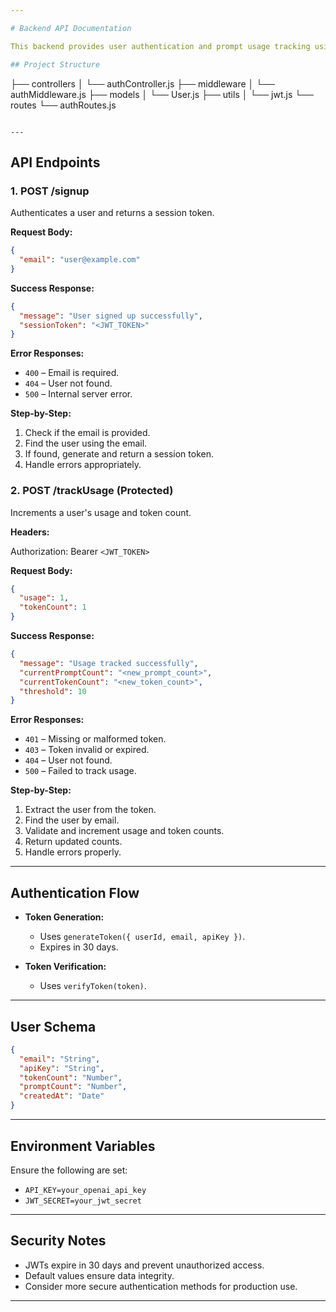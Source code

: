 ```yaml
---

# Backend API Documentation

This backend provides user authentication and prompt usage tracking using JWT. It integrates with systems like VSCode extensions.

## Project Structure

```
├── controllers
│   └── authController.js
├── middleware
│   └── authMiddleware.js
├── models
│   └── User.js
├── utils
│   └── jwt.js
└── routes
    └── authRoutes.js
```

---
```


## API Endpoints

### 1. **POST /signup**

Authenticates a user and returns a session token.

**Request Body:**

```json
{
  "email": "user@example.com"
}
```

**Success Response:**

```json
{
  "message": "User signed up successfully",
  "sessionToken": "<JWT_TOKEN>"
}
```

**Error Responses:**

- `400` – Email is required.
- `404` – User not found.
- `500` – Internal server error.

**Step-by-Step:**

1. Check if the email is provided.
2. Find the user using the email.
3. If found, generate and return a session token.
4. Handle errors appropriately.

### 2. **POST /trackUsage (Protected)**

Increments a user's usage and token count.

**Headers:**

Authorization: Bearer `<JWT_TOKEN>`

**Request Body:**

```json
{
  "usage": 1,
  "tokenCount": 1
}
```

**Success Response:**

```json
{
  "message": "Usage tracked successfully",
  "currentPromptCount": "<new_prompt_count>",
  "currentTokenCount": "<new_token_count>",
  "threshold": 10
}
```

**Error Responses:**

- `401` – Missing or malformed token.
- `403` – Token invalid or expired.
- `404` – User not found.
- `500` – Failed to track usage.

**Step-by-Step:**

1. Extract the user from the token.
2. Find the user by email.
3. Validate and increment usage and token counts.
4. Return updated counts.
5. Handle errors properly.

---

## Authentication Flow

- **Token Generation:**
  - Uses `generateToken({ userId, email, apiKey })`.
  - Expires in 30 days.

- **Token Verification:**
  - Uses `verifyToken(token)`.

---

## User Schema

```json
{
  "email": "String",
  "apiKey": "String",
  "tokenCount": "Number",
  "promptCount": "Number",
  "createdAt": "Date"
}
```

---

## Environment Variables

Ensure the following are set:

- `API_KEY=your_openai_api_key`
- `JWT_SECRET=your_jwt_secret`

---

## Security Notes

- JWTs expire in 30 days and prevent unauthorized access.
- Default values ensure data integrity.
- Consider more secure authentication methods for production use.

---
